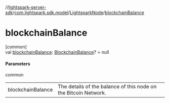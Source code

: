 //[lightspark-server-sdk](../../../index.md)/[com.lightspark.sdk.model](../index.md)/[LightsparkNode](index.md)/[blockchainBalance](blockchain-balance.md)

# blockchainBalance

[common]\
val [blockchainBalance](blockchain-balance.md): [BlockchainBalance](../-blockchain-balance/index.md)? = null

#### Parameters

common

| | |
|---|---|
| blockchainBalance | The details of the balance of this node on the Bitcoin Network. |
